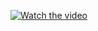 [![Watch the video](https://i.stack.imgur.com/Vp2cE.png)](https://www.youtube.com/watch?v=dQw4w9WgXcQ)
